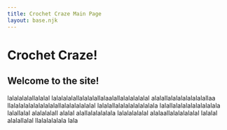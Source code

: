 ```yaml
---
title: Crochet Craze Main Page
layout: base.njk
---
```

# Crochet Craze!
## Welcome to the site!

lalalalalallalalal lalalalalallalalalallalaalallalalalalalal alalallalalalalalalalallaa llalalalalalalalalalallalalalalalalal lalalallalalalalalalalala lalallalalalalalalalalala lalallalal alalalalall alalal alallalalalalala lalalalalalal alalaallalalalalalal lalalal alalallalal llalalalalala lala